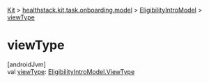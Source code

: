 
[Kit](../../../kit.html) > [healthstack.kit.task.onboarding.model](../index.html) > [EligibilityIntroModel](index.html) > [viewType](view-type.html)



# viewType



[androidJvm]\
val [viewType](view-type.html): [EligibilityIntroModel.ViewType](-view-type/index.html)




